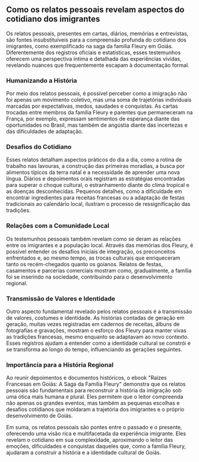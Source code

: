 ## Como os relatos pessoais revelam aspectos do cotidiano dos imigrantes

Os relatos pessoais, presentes em cartas, diários, memórias e entrevistas, são fontes insubstituíveis para a compreensão profunda do cotidiano dos imigrantes, como exemplificado na saga da família Fleury em Goiás. Diferentemente dos registros oficiais e estatísticas, esses testemunhos oferecem uma perspectiva íntima e detalhada das experiências vividas, revelando nuances que frequentemente escapam à documentação formal.

### Humanizando a História

Por meio dos relatos pessoais, é possível perceber como a imigração não foi apenas um movimento coletivo, mas uma soma de trajetórias individuais marcadas por expectativas, medos, saudades e conquistas. As cartas trocadas entre membros da família Fleury e parentes que permaneceram na França, por exemplo, expressam sentimentos de esperança diante das oportunidades no Brasil, mas também de angústia diante das incertezas e das dificuldades de adaptação.

### Desafios do Cotidiano

Esses relatos detalham aspectos práticos do dia a dia, como a rotina de trabalho nas lavouras, a construção das primeiras moradias, a busca por alimentos típicos da terra natal e a necessidade de aprender uma nova língua. Diários e depoimentos orais registram as estratégias encontradas para superar o choque cultural, o estranhamento diante do clima tropical e as doenças desconhecidas. Pequenos detalhes, como a dificuldade em encontrar ingredientes para receitas francesas ou a adaptação de festas tradicionais ao calendário local, ilustram o processo de ressignificação das tradições.

### Relações com a Comunidade Local

Os testemunhos pessoais também revelam como se deram as relações entre os imigrantes e a população local. Através das memórias dos Fleury, é possível entender os desafios iniciais de integração, os preconceitos enfrentados e, ao mesmo tempo, as trocas culturais que enriqueceram tanto os recém-chegados quanto os goianos. Relatos de festas, casamentos e parcerias comerciais mostram como, gradualmente, a família foi se inserindo na sociedade, contribuindo para o desenvolvimento regional.

### Transmissão de Valores e Identidade

Outro aspecto fundamental revelado pelos relatos pessoais é a transmissão de valores, costumes e identidade. As histórias contadas de geração em geração, muitas vezes registradas em cadernos de receitas, álbuns de fotografias e gravações, mostram o esforço dos Fleury para manter vivas as tradições francesas, mesmo enquanto se adaptavam ao novo contexto. Esses registros ajudam a entender como a identidade cultural se constrói e se transforma ao longo do tempo, influenciando as gerações seguintes.

### Importância para a História Regional

Ao reunir depoimentos e documentos históricos, o ebook "Raízes Francesas em Goiás: A Saga da Família Fleury" demonstra que os relatos pessoais são fundamentais para reconstruir a história da imigração sob uma ótica mais humana e plural. Eles permitem que o leitor compreenda não apenas os grandes eventos, mas também as pequenas escolhas e desafios cotidianos que moldaram a trajetória dos imigrantes e o próprio desenvolvimento de Goiás.

Em suma, os relatos pessoais são pontes entre o passado e o presente, oferecendo uma visão rica e multifacetada da experiência imigrante. Eles revelam o cotidiano em sua complexidade, aproximando o leitor das emoções, dificuldades e conquistas daqueles que, como a família Fleury, ajudaram a construir a história e a identidade cultural de Goiás.